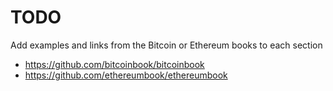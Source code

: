 # TODO

Add examples and links from the Bitcoin or Ethereum books to each section
- https://github.com/bitcoinbook/bitcoinbook
- https://github.com/ethereumbook/ethereumbook
